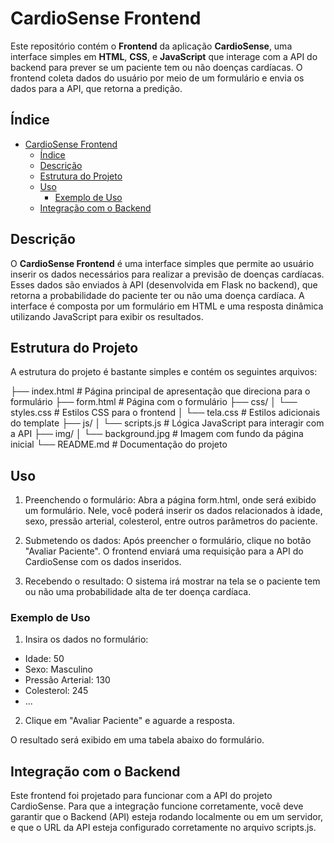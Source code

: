 # CardioSense Frontend

Este repositório contém o **Frontend** da aplicação **CardioSense**, uma interface simples em **HTML**, **CSS**, e **JavaScript** que interage com a API do backend para prever se um paciente tem ou não doenças cardíacas. O frontend coleta dados do usuário por meio de um formulário e envia os dados para a API, que retorna a predição.

## Índice
- [CardioSense Frontend](#cardiosense-frontend)
  - [Índice](#índice)
  - [Descrição](#descrição)
  - [Estrutura do Projeto](#estrutura-do-projeto)
  - [Uso](#uso)
    - [Exemplo de Uso](#exemplo-de-uso)
  - [Integração com o Backend](#integração-com-o-backend)

## Descrição

O **CardioSense Frontend** é uma interface simples que permite ao usuário inserir os dados necessários para realizar a previsão de doenças cardíacas. Esses dados são enviados à API (desenvolvida em Flask no backend), que retorna a probabilidade do paciente ter ou não uma doença cardíaca. A interface é composta por um formulário em HTML e uma resposta dinâmica utilizando JavaScript para exibir os resultados.

## Estrutura do Projeto

A estrutura do projeto é bastante simples e contém os seguintes arquivos:

├── index.html # Página principal de apresentação que direciona para o formulário
├── form.html # Página com o formulário
├── css/ 
│ └── styles.css # Estilos CSS para o frontend
│ └── tela.css # Estilos adicionais do template
├── js/ 
│ └── scripts.js # Lógica JavaScript para interagir com a API 
├── img/ 
│ └── background.jpg # Imagem com fundo da página inicial
└── README.md # Documentação do projeto

## Uso

1. Preenchendo o formulário: Abra a página form.html, onde será exibido um formulário. Nele, você poderá inserir os dados relacionados à idade, sexo, pressão arterial, colesterol, entre outros parâmetros do paciente.

2. Submetendo os dados: Após preencher o formulário, clique no botão "Avaliar Paciente". O frontend enviará uma requisição para a API do CardioSense com os dados inseridos.

3. Recebendo o resultado: O sistema irá mostrar na tela se o paciente tem ou não uma probabilidade alta de ter doença cardíaca.

### Exemplo de Uso

1. Insira os dados no formulário:

* Idade: 50
* Sexo: Masculino
* Pressão Arterial: 130
* Colesterol: 245
* ...

2. Clique em "Avaliar Paciente" e aguarde a resposta.

O resultado será exibido em uma tabela abaixo do formulário.

## Integração com o Backend

Este frontend foi projetado para funcionar com a API do projeto CardioSense. Para que a integração funcione corretamente, você deve garantir que o Backend (API) esteja rodando localmente ou em um servidor, e que o URL da API esteja configurado corretamente no arquivo scripts.js.


